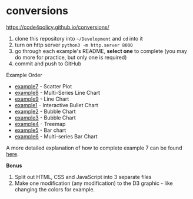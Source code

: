 # conversions

https://code4policy.github.io/conversions/

1. clone this repository into `~/Development` and `cd` into it
2. turn on http server `python3 -m http.server 8000`
3. go through each example's README, **select one** to complete (you may do more for practice, but only one is required)
4. commit and push to GitHub

Example Order

- [example7](./example7/index.html) - Scatter Plot
- [example8](./example8/index.html) - Multi-Series Line Chart
- [example9](./example9/index.html) - Line  Chart
- [example1](./example1/index.html) - Interactive Bullet Chart
- [example2](./example2/index.html) - Bubble Chart
- [example3](./example3/index.html) - Bubble Chart
- [example4](./example4/index.html) - Treemap
- [example5](./example5/index.html) - Bar chart
- [example6](./example6/index.html) - Multi-series Bar Chart

A more detailed explanation of how to complete example 7 can be found [here](https://github.com/code4policy/example7).

**Bonus**

1. Split out HTML, CSS and JavaScript into 3 separate files
2. Make one modification (any modification) to the D3 graphic - like changing the colors for example.
